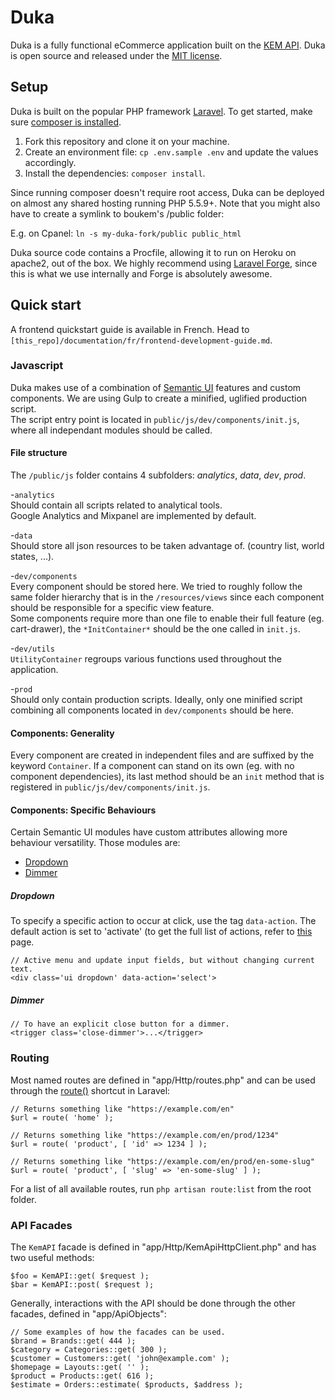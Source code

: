 # Duka

Duka is a fully functional eCommerce application built on the [KEM API](http://docs.kem.guru). Duka is open source and released under the [MIT license](http://opensource.org/licenses/MIT).

## Setup

Duka is built on the popular PHP framework [Laravel](http://laravel.com). To get started, make sure
[composer is installed](https://getcomposer.org/).

1. Fork this repository and clone it on your machine.
2. Create an environment file: `cp .env.sample .env` and update the values accordingly.
4. Install the dependencies: `composer install`.

Since running composer doesn't require root access, Duka can be deployed on almost any shared hosting running PHP 5.5.9+. Note that you might also have to create a symlink to boukem's /public folder:

E.g. on Cpanel: ```ln -s my-duka-fork/public public_html```

Duka source code contains a Procfile, allowing it to run on Heroku on apache2, out of the box. We highly recommend using [Laravel Forge](https://forge.laravel.com), since this is what we use internally and Forge is absolutely awesome.

## Quick start

A frontend quickstart guide is available in French. Head to `[this_repo]/documentation/fr/frontend-development-guide.md`.

### Javascript

Duka makes use of a combination of [Semantic UI](http://semantic-ui.com) features and custom components. We are using Gulp to create a minified, uglified production script.  
The script entry point is located in `public/js/dev/components/init.js`, where all independant modules should be called. 



#### File structure

The `/public/js` folder contains 4 subfolders: *analytics*, *data*, *dev*, *prod*.

-`analytics`  
Should contain all scripts related to analytical tools.  
Google Analytics and Mixpanel are implemented by default.

-`data`  
Should store all json resources to be taken advantage of. (country list, world states, ...).

-`dev/components`  
Every component should be stored here. We tried to roughly follow the same folder hierarchy that is in the `/resources/views` since each component should be responsible for a specific view feature.  
Some components require more than one file to enable their full feature (eg. cart-drawer), the `*InitContainer*` should be the one called in `init.js`.

-`dev/utils`  
`UtilityContainer` regroups various functions used throughout the application. 


-`prod`  
Should only contain production scripts. Ideally, only one minified script combining all components located in `dev/components` should be here. 

#### Components: Generality 
Every component are created in independent files and are suffixed by the keyword `Container`.
If a component can stand on its own (eg. with no component dependencies), its last method should be an `init` method that is registered in `public/js/dev/components/init.js`. 

#### Components: Specific Behaviours
 Certain Semantic UI modules have custom attributes allowing more behaviour versatility. Those modules are:  
  - [Dropdown](http://semantic-ui.com/modules/dropdown.html)  
  - [Dimmer](http://semantic-ui.com/modules/dimmer.html)
 
##### Dropdown  
To specify a specific action to occur at click, use the tag `data-action`. The default action is set to 'activate' (to get the full list of actions, refer to [this](http://semantic-ui.com/modules/dropdown.html#/settings) page. 

    // Active menu and update input fields, but without changing current text. 
    <div class='ui dropdown' data-action='select'>

##### Dimmer
    // To have an explicit close button for a dimmer.
    <trigger class='close-dimmer'>...</trigger>


### Routing

Most named routes are defined in "app/Http/routes.php" and can be used through the [route()](http://laravel.com/docs/5.1/routing#named-routes) shortcut in Laravel:

	// Returns something like "https://example.com/en"
	$url = route( 'home' );

	// Returns something like "https://example.com/en/prod/1234"
    $url = route( 'product', [ 'id' => 1234 ] );
	
	// Returns something like "https://example.com/en/prod/en-some-slug"
    $url = route( 'product', [ 'slug' => 'en-some-slug' ] );
    
For a list of all available routes, run `php artisan route:list` from the root folder.

### API Facades

The `KemAPI` facade is defined in "app/Http/KemApiHttpClient.php" and has two useful methods:

	$foo = KemAPI::get( $request );
    $bar = KemAPI::post( $request );

Generally, interactions with the API should be done through the other facades, defined in "app/ApiObjects":

    // Some examples of how the facades can be used.
	$brand = Brands::get( 444 );
    $category = Categories::get( 300 );
    $customer = Customers::get( 'john@example.com' );
	$homepage = Layouts::get( '' );
    $product = Products::get( 616 );
    $estimate = Orders::estimate( $products, $address );

